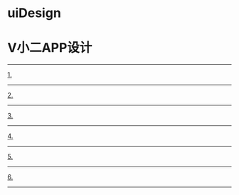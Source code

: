 # uiDesign
<h1>V小二APP设计</h1>
<hr></hr>
<div><a href="https://husiyan.github.io/uiDesign/项目设计/V小二/APP/个人中心.png">1.</a></div>
<hr></hr>
<div><a href="https://husiyan.github.io/uiDesign/项目设计/V小二/APP/任务大厅.png">2.</a></div>
<hr></hr>
<div><a href="https://husiyan.github.io/uiDesign/项目设计/V小二/APP/活动.png">3.</a></div>
<hr></hr>
<div><a href="https://husiyan.github.io/uiDesign/项目设计/V小二/APP/购物车.png">4.</a></div>
<hr></hr>
<div><a href="https://husiyan.github.io/uiDesign/项目设计/V小二/APP/餐厅团购.png">5.</a></div>
<hr></hr>
<div><a href="https://husiyan.github.io/uiDesign/项目设计/V小二/APP/首页.png">6.</a></div>
<hr></hr>

